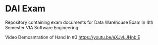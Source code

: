 # DAI Exam
Repository containing exam documents for Data Warehouse Exam in 4th Semester VIA Software Engineering

Video Demosntration of Hand In #3
https://youtu.be/eXJvLJHnbIE
